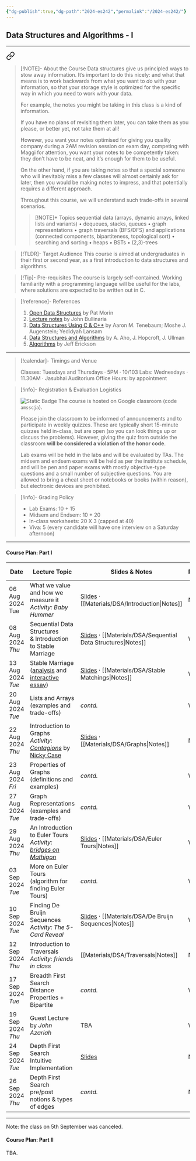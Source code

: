 ```yaml
---
{"dg-publish":true,"dg-path":"2024-es242","permalink":"/2024-es242/"}
---
```


## Data Structures and Algorithms - I
---


<div class="transclusion internal-embed is-loaded"><a class="markdown-embed-link" href="/descriptions/es-242/" aria-label="Open link"><svg xmlns="http://www.w3.org/2000/svg" width="24" height="24" viewBox="0 0 24 24" fill="none" stroke="currentColor" stroke-width="2" stroke-linecap="round" stroke-linejoin="round" class="svg-icon lucide-link"><path d="M10 13a5 5 0 0 0 7.54.54l3-3a5 5 0 0 0-7.07-7.07l-1.72 1.71"></path><path d="M14 11a5 5 0 0 0-7.54-.54l-3 3a5 5 0 0 0 7.07 7.07l1.71-1.71"></path></svg></a><div class="markdown-embed">




> [!NOTE]- About the Course
> Data structures give us principled ways to stow away information. It’s important to do this nicely: and what that means is to work backwards from what you want to _do_ with your information, so that your storage style is optimized for the specific way in which you need to work with your data.
>
> For example, the notes you might be taking in this class is a kind of information.
> 
> If you have no plans of revisiting them later, you can take them as you please, or better yet, not take them at all!
>
> However, you want your notes optimised for giving you quality company during a 2AM revision session on exam day, competing with Maggi for attention, you want your notes to be competently taken: they don’t have to be neat, and it’s enough for them to be useful.
>
> On the other hand, if you are taking notes so that a special someone who will inevitably miss a few classes will almost certainly ask for later, then you would be making notes to impress, and that potentially requires a different approach.
>
> Throughout this course, we will understand such trade-offs in several scenarios.
> 
> > [!NOTE]+ Topics
> > sequential data (arrays, dynamic arrays, linked lists and variants) • dequeues, stacks, queues • graph representations • graph traversals (BFS/DFS) and applications (connected components, bipartiteness, topological sort) • searching and sorting • heaps • BSTs • (2,3)-trees

> [!TLDR]- Target Audience
> This course is aimed at undergraduates in their first or second year, as a first introduction to data structures and algorithms.

> [!Tip]- Pre-requisites
> The course is largely self-contained. Working familiarity with a programming language will be useful for the labs, where solutions are expected to be written out in C.

> [!reference]- References
> 1. [Open Data Structures](https://opendatastructures.org/) by Pat Morin
> 2. [Lecture notes](https://www.cs.bham.ac.uk/~jxb/DSA/dsa.pdf) by John Bullinaria
> 3. [Data Structures Using C & C++](https://www.amazon.in/Data-Structures-Using-C/dp/8131703282) by Aaron M. Tenebaum; Moshe J. Augenstein; Yedidyah Lansam
> 4. [Data Structures and Algorithms](https://www.amazon.in/Structures-Algorithms-Addison-Wesley-Computer-Information/dp/0201000237) by A. Aho, J. Hopcroft, J. Ullman
> 5. [Algorithms](http://jeffe.cs.illinois.edu/teaching/algorithms/) by Jeff Erickson

---



</div></div>


> [!calendar]- Timings and Venue
> 
> Classes: Tuesdays and Thursdays · 5PM · 10/103
> Labs: Wednesdays · 11.30AM · Jasubhai Auditorium
> Office Hours: by appointment

> [!info]- Registration & Evaluation Logistics
> 
>  ![Static Badge](https://img.shields.io/badge/-classroom-blue?logo=google&logoColor=white)
> The course is hosted on Google classroom (code `amsscja`).
> 
> Please join the classroom to be informed of announcements and to participate in weekly quizzes. These are typically short 15-minute quizzes held in-class, but are open (so you can look things up or discuss the problems). However, giving the quiz from outside the classroom **will be considered a violation of the honor code**.
> 
> Lab exams will be held in the labs and will be evaluated by TAs.
> The midsem and endsem exams will be held as per the institute schedule, and will be pen and paper exams with mostly objective-type questions and a small number of subjective questions. You are allowed to bring a cheat sheet or notebooks or books (within reason), but electronic devices are prohibited.

> [!info]- Grading Policy
> 
>
> - Lab Exams: 10 + 15
> - Midsem and Endsem: 10 + 20
> - In-class worksheets: 20 X 3 (capped at 40)
> - Viva: 5 (every candidate will have one interview on a Saturday afternoon)

---
#### Course Plan: Part I

| Date                 | Lecture Topic                                                                                                                                                                                                                                       | Slides & Notes                                                                                            | Remarks | Other References                                                                                                       |
| -------------------- | --------------------------------------------------------------------------------------------------------------------------------------------------------------------------------------------------------------------------------------------------- | --------------------------------------------------------------------------------------------------------- | ------- | ---------------------------------------------------------------------------------------------------------------------- |
| 06 Aug 2024<br>Tue   | What we value and how we measure it<br>_Activity: Baby Hummer_                                                                                                                                                                                      | [Slides](https://slides.com/neeldhara/dsaslides-introduction) · [[Materials/DSA/Introduction\|Notes]]                   | No Quiz | NA                                                                                                                     |
| 08 Aug 2024<br>_Thu_ | Sequential Data Structures<br>& Introduction to Stable Marriage                                                                                                                                                                                     | [Slides](https://slides.com/neeldhara/sequential-data-structures) · [[Materials/DSA/Sequential Data Structures\|Notes]] | WQ01    | NA                                                                                                                     |
| 13 Aug 2024<br>_Tue_ | Stable Marriage <br>([analysis](https://www.unipa.it/dipartimenti/matematicaeinformatica/.content/documenti/2018_Seminario_Erasmus_Lecture_Stable_Marriage_Problem.pdf) and [interactive essay](https://uw-cse442-wi20.github.io/FP-cs-algorithm/)) | [Slides](https://slides.com/neeldhara/stable-matchings) · [[Materials/DSA/Stable Matchings\|Notes]]                     | WQ02    | [Implementation](https://cse.buffalo.edu/faculty/atri/courses/331/fall14/handouts/GS-details.pdf)                      |
| 20 Aug 2024<br>_Tue_ | Lists and Arrays<br>(examples and trade-offs)                                                                                                                                                                                                       | *contd.*                                                                                                  | WQ03    | [visualgo (arrays)](https://visualgo.net/en/array?slide=1)<br>[visualgo (lists)](https://visualgo.net/en/list?slide=1) |
| 22 Aug 2024<br>_Thu_ | Introduction to Graphs<br>_Activity: [Contagions](https://slides.com/neeldhara/stable-matchings/edit)_ by [Nicky Case](https://ncase.me)                                                                                                            | [Slides](https://slides.com/neeldhara/graphs) · [[Materials/DSA/Graphs\|Notes]]                                         | No Quiz | [Book Chapter](https://jeffe.cs.illinois.edu/teaching/algorithms/book/05-graphs.pdf)                                   |
| 23 Aug 2024<br>_Fri_ | Properties of Graphs<br>(definitions and examples)                                                                                                                                                                                                  | *contd.*                                                                                                  | WQ04    | NA                                                                                                                     |
| 27 Aug 2024<br>_Tue_ | Graph Representations<br>(examples and trade-offs)                                                                                                                                                                                                  | *contd.*                                                                                                  | WQ05    | NA                                                                                                                     |
| 29 Aug 2024<br>_Thu_ | An Introduction to Euler Tours<br>_Activity: [bridges on Mathigon](https://mathigon.org/course/graph-theory/bridges)_                                                                                                                               | [Slides](https://slides.com/neeldhara/euler-tours) · [[Materials/DSA/Euler Tours\|Notes]]                               | WQ06    | NA                                                                                                                     |
| 03 Sep 2024<br>_Tue_ | More on Euler Tours<br>(algorithm for finding Euler Tours)                                                                                                                                                                                          | *contd.*                                                                                                  | WQ07    | [Video](https://www.youtube.com/watch?v=8MpoO2zA2l4)                                                                   |
| 10 Sep 2024<br>_Tue_ | Finding De Bruijn Sequences<br>_Activity: The 5-Card Reveal_                                                                                                                                                                                        | [Slides](https://slides.com/neeldhara/de-bruijn) · [[Materials/DSA/De Bruijn Sequences\|Notes]]                         | WQ08    | NA                                                                                                                     |
| 12 Sep 2024<br>_Thu_ | Introduction to Traversals<br>_Activity: friends in class_                                                                                                                                                                                          | [[Materials/DSA/Traversals\|Notes]]                                                                                     | No Quiz | [visualgo](https://visualgo.net/en/dfsbfs?slide=1)                                                                     |
| 17 Sep 2024<br>_Tue_ | Breadth First Search<br>Distance Properties + Bipartite                                                                                                                                                                                             | *contd.*                                                                                                  | WQ09    | [Video](https://www.youtube.com/watch?v=oDqjPvD54Ss&list=PLDV1Zeh2NRsDGO4--qE8yH72HFL1Km93P&index=6)                   |
| 19 Sep 2024<br>_Thu_ | Guest Lecture<br>by _John Azariah_                                                                                                                                                                                                                  | TBA                                                                                                       | WQ10    | NA                                                                                                                     |
| 24 Sep 2024<br>_Tue_ | Depth First Search<br>Intuitive Implementation                                                                                                                                                                                                      | [Slides](https://slides.com/neeldhara/dfs)                                                                | No Quiz | [Video](https://www.youtube.com/watch?v=7fujbpJ0LB4&list=PLDV1Zeh2NRsDGO4--qE8yH72HFL1Km93P&index=5)                   |
| 26 Sep 2024<br>_Thu_ | Depth First Search<br>pre/post notions & types of edges                                                                                                                                                                                             | *contd.*                                                                                                  | No Quiz | [Book Chapter](https://jeffe.cs.illinois.edu/teaching/algorithms/book/06-dfs.pdf)                                      |

---

Note: the class on 5th September was canceled. 

#### Course Plan: Part II

TBA.

